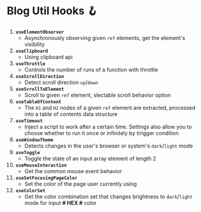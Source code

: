 # Blog Util Hooks 🪝

1. **`useElementObserver`**
    - Asynchronously observing given `ref` elements, get the element's visibility
2. **`useClipboard`**
    - Using clipboard api
3. **`useThrottle`**
    - Controls the number of runs of a function with throttle
4. **`useScrollDirection`**
    - Detect scroll direction `up`/`down`
5. **`useScrollToElement`**
    - Scroll to given `ref` element, slectable scroll behavior option
6. **`useTableOfContent`**
    - The `H1` and `H2` nodes of a given `ref` element are extracted, processed into a table of contents data structure
7. **`useTimeout`**
    - Inject a script to work after a certain time. Settings also allow you to choose whether to run it once or infinitely by tirigger condition
8. **`useWindowTheme`**
    - Detects changes in the user's browser or system's `dark`/`light` mode
9. **`useToggle`**
    - Toggle the state of an input array element of length 2
10. **`useMouseInteraction`**
    - Get the common mouse event behavior
11. **`useSetFocusingPageColor`**
    - Set the color of the page user currently using
12. **`useColorSet`**
    - Get the color combination set that changes brightness to `dark`/`light` mode for input **# HEX #** color
